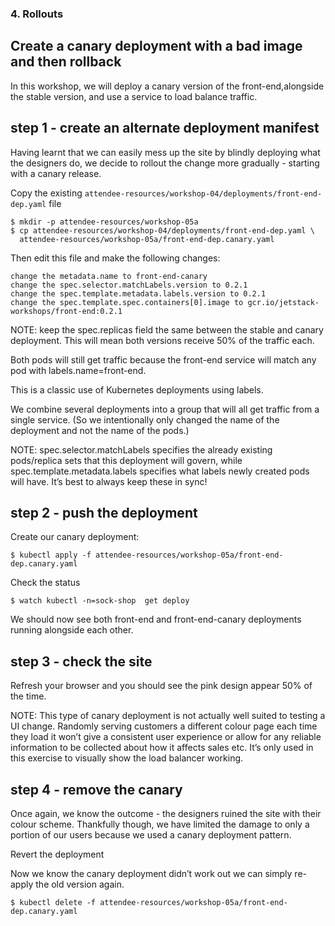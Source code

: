  ### 4. Rollouts



Create a canary deployment with a bad image and then rollback
-------------------------------------------------------------


In this workshop, we will deploy a canary version of the front-end,alongside the stable version, and 
use a service to load balance traffic.

step 1 - create an alternate deployment manifest
----------------------------------------------------
Having learnt that we can easily mess up the site by blindly deploying what 
the designers do, we decide to rollout the change more gradually - 
starting with a canary release.

Copy the existing `attendee-resources/workshop-04/deployments/front-end-dep.yaml` file

```
$ mkdir -p attendee-resources/workshop-05a
$ cp attendee-resources/workshop-04/deployments/front-end-dep.yaml \
  attendee-resources/workshop-05a/front-end-dep.canary.yaml
```

Then edit this file and make the following changes:

```
change the metadata.name to front-end-canary
change the spec.selector.matchLabels.version to 0.2.1
change the spec.template.metadata.labels.version to 0.2.1
change the spec.template.spec.containers[0].image to gcr.io/jetstack-workshops/front-end:0.2.1
```

NOTE: keep the spec.replicas field the same between the stable and canary deployment. 
This will mean both versions receive 50% of the traffic each.

Both pods will still get traffic because the front-end service will match any pod with labels.name=front-end.

This is a classic use of Kubernetes deployments using labels. 

We combine several deployments into a group that will all get traffic from a single service. 
(So we intentionally only changed the name of the deployment and not the name of the pods.)

NOTE: spec.selector.matchLabels specifies the already existing pods/replica sets that this 
deployment will govern, while spec.template.metadata.labels specifies what labels newly created 
pods will have. It’s best to always keep these in sync!

step 2 - push the deployment
----------------------------------

Create our canary deployment:

```
$ kubectl apply -f attendee-resources/workshop-05a/front-end-dep.canary.yaml
```

Check the status

```
$ watch kubectl -n=sock-shop  get deploy
```

We should now see both front-end and front-end-canary deployments running alongside each other.

step 3 - check the site
----------------------------------

Refresh your browser and you should see the pink design appear 50% of the time.

NOTE: This type of canary deployment is not actually well suited to testing a UI change. 
Randomly serving customers a different colour page each time they load it won’t give a consistent 
user experience or allow for any reliable information to be collected about how it affects sales etc.
It’s only used in this exercise to visually show the load balancer working.

step 4 - remove the canary
--------------------------------
Once again, we know the outcome - the designers ruined the site with their colour scheme.
Thankfully though, we have limited the damage to only a portion of our users
because we used a canary deployment pattern.

Revert the deployment

Now we know the canary deployment didn’t work out we can simply re-apply the old version again.

```
$ kubectl delete -f attendee-resources/workshop-05a/front-end-dep.canary.yaml
```
